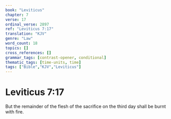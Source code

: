 ```yaml
---
book: "Leviticus"
chapter: 7
verse: 17
ordinal_verse: 2897
ref: "Leviticus 7:17"
translation: "KJV"
genre: "Law"
word_count: 18
topics: []
cross_references: []
grammar_tags: [contrast-opener, conditional]
thematic_tags: [time-units, time]
tags: ["Bible","KJV","Leviticus"]
---
```


# Leviticus 7:17

But the remainder of the flesh of the sacrifice on the third day shall be burnt with fire.
